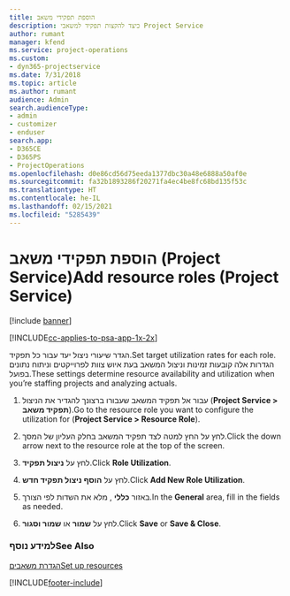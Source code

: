 ```yaml
---
title: הוספת תפקידי משאב
description: כיצד להקצות תפקיד למשאבי Project Service
author: rumant
manager: kfend
ms.service: project-operations
ms.custom:
- dyn365-projectservice
ms.date: 7/31/2018
ms.topic: article
ms.author: rumant
audience: Admin
search.audienceType:
- admin
- customizer
- enduser
search.app:
- D365CE
- D365PS
- ProjectOperations
ms.openlocfilehash: d0e86cd56d75eeda1377dbc30a48e6888a50af0e
ms.sourcegitcommit: fa32b1893286f20271fa4ec4be8fc68bd135f53c
ms.translationtype: HT
ms.contentlocale: he-IL
ms.lasthandoff: 02/15/2021
ms.locfileid: "5285439"
---
```

# <a name="add-resource-roles-project-service"></a><span data-ttu-id="5727d-103">הוספת תפקידי משאב (Project Service)</span><span class="sxs-lookup"><span data-stu-id="5727d-103">Add resource roles (Project Service)</span></span>

[!include [banner](../includes/psa-now-project-operations.md)]

[!INCLUDE[cc-applies-to-psa-app-1x-2x](../includes/cc-applies-to-psa-app-1x-2x.md)]

<span data-ttu-id="5727d-104">הגדר שיעורי ניצול יעד עבור כל תפקיד.</span><span class="sxs-lookup"><span data-stu-id="5727d-104">Set target utilization rates for each role.</span></span> <span data-ttu-id="5727d-105">הגדרות אלה קובעות זמינות וניצול המשאב בעת איוש צוות לפרוייקטים וניתוח נתונים בפועל.</span><span class="sxs-lookup"><span data-stu-id="5727d-105">These settings determine resource availability and utilization when you’re staffing projects and analyzing actuals.</span></span>  
  
1.  <span data-ttu-id="5727d-106">עבור אל תפקיד המשאב שעבורו ברצונך להגדיר את הניצול (**Project Service > תפקיד משאב**).</span><span class="sxs-lookup"><span data-stu-id="5727d-106">Go to the resource role you want to configure the utilization for (**Project Service > Resource Role**).</span></span>  
  
2.  <span data-ttu-id="5727d-107">לחץ על החץ למטה לצד תפקיד המשאב בחלק העליון של המסך.</span><span class="sxs-lookup"><span data-stu-id="5727d-107">Click the down arrow next to the resource role at the top of the screen.</span></span>  
  
3.  <span data-ttu-id="5727d-108">לחץ על **ניצול תפקיד**.</span><span class="sxs-lookup"><span data-stu-id="5727d-108">Click **Role Utilization**.</span></span>  
  
4.  <span data-ttu-id="5727d-109">לחץ על **הוסף ניצול תפקיד חדש**.</span><span class="sxs-lookup"><span data-stu-id="5727d-109">Click **Add New Role Utilization**.</span></span>  
  
5.  <span data-ttu-id="5727d-110">באזור **כללי** , מלא את השדות לפי הצורך.</span><span class="sxs-lookup"><span data-stu-id="5727d-110">In the **General** area, fill in the fields as needed.</span></span>  
  
6.  <span data-ttu-id="5727d-111">לחץ על **שמור** או **שמור וסגור**.</span><span class="sxs-lookup"><span data-stu-id="5727d-111">Click **Save** or **Save & Close**.</span></span>  
  
### <a name="see-also"></a><span data-ttu-id="5727d-112">למידע נוסף</span><span class="sxs-lookup"><span data-stu-id="5727d-112">See Also</span></span>  
 [<span data-ttu-id="5727d-113">הגדרת משאבים</span><span class="sxs-lookup"><span data-stu-id="5727d-113">Set up resources</span></span>](../psa/set-up-resources.md)


[!INCLUDE[footer-include](../includes/footer-banner.md)]